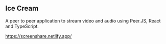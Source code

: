 ## Ice Cream

A peer to peer application to stream video and audio using Peer.JS, React and TypeScript.

https://screenshare.netlify.app/

